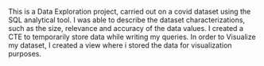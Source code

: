 This is a Data Exploration project, carried out on a covid dataset using the SQL analytical tool.
 I was able to describe the dataset characterizations, such as the size, relevance and accuracy of the data values.
 I created a CTE to temporarily store data while writing my queries. 
 In order to Visualize my dataset, I created a view where i stored the data for visualization purposes.
 
